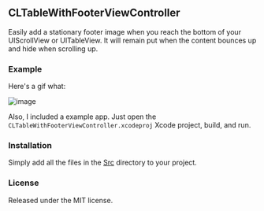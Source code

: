 ## CLTableWithFooterViewController

Easily add a stationary footer image when you reach the bottom of your UIScrollView or UITableView. It will remain put when the content bounces up and hide when scrolling up.

### Example

Here's a gif what:

![image](https://raw.github.com/chrisledet/CLTableWithFooterViewController/master/Example.gif)

Also, I included a example app. Just open the `CLTableWithFooterViewController.xcodeproj` Xcode project, build, and run.

### Installation

Simply add all the files in the [Src](https://github.com/chrisledet/CLTableWithFooterViewController/tree/master/Src) directory to your project.

### License

Released under the MIT license.